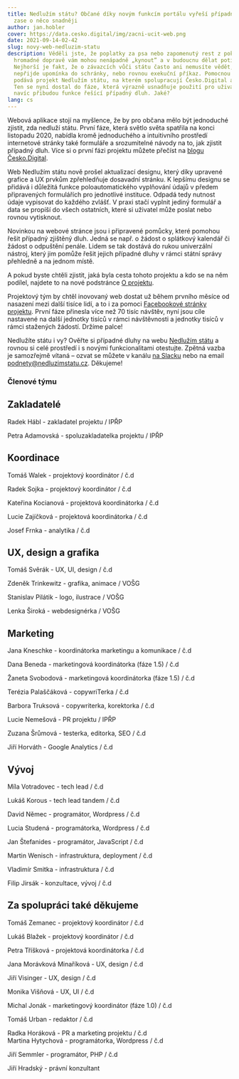 ```yaml
---
title: Nedlužím státu? Občané díky novým funkcím portálu vyřeší případné dluhy
  zase o něco snadněji
author: jan.hobler
cover: https://data.cesko.digital/img/zacni-ucit-web.png
date: 2021-09-14-02-42
slug: novy-web-nedluzim-statu
description: Věděli jste, že poplatky za psa nebo zapomenutý rest z pokuty v
  hromadné dopravě vám mohou nenápadně „kynout” a v budoucnu dělat potíže?
  Nejhorší je fakt, že o závazcích vůči státu často ani nemusíte vědět, dokud
  nepřijde upomínka do schránky, nebo rovnou exekuční příkaz. Pomocnou ruku
  podává projekt Nedlužím státu, na kterém spolupracují Česko.Digital a IPŘP.
  Ten se nyní dostal do fáze, která výrazně usnadňuje použití pro uživatele a
  navíc přibudou funkce řešící případný dluh. Jaké?
lang: cs
---
```

Webová aplikace stojí na myšlence, že by pro občana mělo být jednoduché zjistit, zda nedluží státu. První fáze, která světlo světa spatřila na konci listopadu 2020, nabídla kromě jednoduchého a intuitivního prostředí internetové stránky také formuláře a srozumitelné návody na to, jak zjistit případný dluh. Více si o první fázi projektu můžete přečíst na [blogu Česko.Digital](https://blog.cesko.digital/2020/11/nedluzim-statu).



Web Nedlužím státu nově prošel aktualizací designu, který díky upravené grafice a UX prvkům zpřehledňuje dosavadní stránku. K lepšímu designu se přidává i důležitá funkce poloautomatického vyplňování údajů v předem připravených formulářích pro jednotlivé instituce. Odpadá tedy nutnost údaje vypisovat do každého zvlášť. V praxi stačí vyplnit jediný formulář a data se propíší do všech ostatních, které si uživatel může poslat nebo rovnou vytisknout.



Novinkou na webové stránce jsou i připravené pomůcky, které pomohou řešit případný zjištěný dluh. Jedná se např. o žádost o splátkový kalendář či žádost o odpuštění penále. Lidem se tak dostává do rukou univerzální nástroj, který jim pomůže řešit jejich případné dluhy v rámci státní správy přehledně a na jednom místě.



A pokud byste chtěli zjistit, jaká byla cesta tohoto projektu a kdo se na něm podílel, najdete to na nové podstránce [O projektu](https://nedluzimstatu.cz/o-projektu/).



Projektový tým by chtěl inovovaný web dostat už během prvního měsíce od nasazení mezi další tisíce lidí, a to i za pomoci [Facebookové stránky projektu](https://www.facebook.com/nedluzimstatu). První fáze přinesla více než 70 tisíc návštěv, nyní jsou cíle nastavené na další jednotky tisíců v rámci návštěvnosti a jednotky tisíců v rámci stažených žádostí. Držíme palce!

Nedlužíte státu i vy? Ověřte si případné dluhy na webu [Nedlužím státu](https://nedluzimstatu.cz/) a rovnou si celé prostředí i s novými funkcionalitami otestujte. Zpětná vazba je samozřejmě vítaná – ozvat se můžete v kanálu [na Slacku](https://cesko-digital.slack.com/archives/CHTQQN5AL) nebo na email [podnety@nedluzimstatu.cz](<>). Děkujeme!

### Členové týmu

## Zakladatelé

Radek Hábl - zakladatel projektu / IPŘP

Petra Adamovská - spoluzakladatelka projektu / IPŘP

## Koordinace

Tomáš Walek - projektový koordinátor / č.d

Radek Sojka - projektový koordinátor / č.d

Kateřina Kocianová - projektová koordinátorka / č.d

Lucie Zajíčková - projektová koordinátorka / č.d

Josef Frnka - analytika / č.d

## UX, design a grafika

Tomáš Svěrák - UX, UI, design / č.d

Zdeněk Trinkewitz - grafika, animace / VOŠG

Stanislav Pilátik - logo, ilustrace / VOŠG

Lenka Široká - webdesignérka / VOŠG

## Marketing

Jana Kneschke - koordinátorka marketingu a komunikace / č.d

Dana Beneda - marketingová koordinátorka (fáze 1.5) / č.d

Žaneta Svobodová - marketingová koordinátorka (fáze 1.5) / č.d

Terézia Palaščáková - copywriTerka / č.d

Barbora Truksová - copywriterka, korektorka / č.d

Lucie Nemešová - PR projektu / IPŘP

Zuzana Šrůmová - testerka, editorka, SEO / č.d

Jiří Horváth - Google Analytics / č.d

## Vývoj

Míla Votradovec - tech lead / č.d

Lukáš Korous - tech lead tandem / č.d

David Němec - programátor, Wordpress / č.d

Lucia Studená - programátorka, Wordpress / č.d

Jan Štefanides - programátor, JavaScript / č.d

Martin Wenisch - infrastruktura, deployment / č.d

Vladimír Smitka - infrastruktura / č.d

Filip Jirsák - konzultace, vývoj / č.d

## Za spolupráci také děkujeme

Tomáš Zemanec - projektový koordinátor / č.d

Lukáš Blažek - projektový koordinátor / č.d

Petra Tříšková - projektová koordinátorka / č.d

Jana Morávková Minaříková - UX, design / č.d

Jiří Visinger - UX, design / č.d

Monika Višňová - UX, UI / č.d

Michal Jonák - marketingový koordinátor (fáze 1.0) / č.d

Tomáš Urban - redaktor / č.d

Radka Horáková - PR a marketing projektu / č.d\
Martina Hytychová - programátorka, Wordpress / č.d

Jiří Semmler - programátor, PHP / č.d

Jiří Hradský - právní konzultant